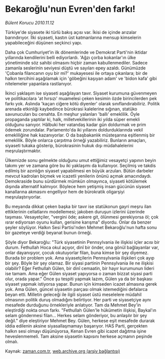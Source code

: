 # Bekaroğlu'nun Evren'den farkı!

*Bülent Korucu 2010.11.12*

<td class="news-spot">
<p>Türkiye'de siyasete iki türlü bakış açısı var. İkisi de içinde arızalar barındırıyor. İlki siyaseti, kastın üst katmanlarına mensup kimselerin yapabileceğini düşünen seçkinci yapı.</p>
<p><p>Daha çok Cumhuriyet'in ilk dönemlerinde ve Demokrat Parti'nin iktidar yıllarında kendilerini belli ediyorlardı. 'Ağzı çorba kokanlar'ın ülke yönetiminde söz sahibi olmasını hiçbir zaman kabullenmediler. Sadece zamanla seslerinin seviyesi düştü ve sayıları epey azaldı. Günümüzde 'Çobanla filancanın oyu bir mi?' mukayesesi ile ortaya çıkanlara; bir de halkın tercihini aşağılamak için 'göbeğini kaşıyan adam' ve 'bidon kafa' gibi nitelemeler yapanlara rastlanıyor.
<p>İkinci yaklaşım ise siyaseti aşağılayan tavır. Siyaset kurumuna güvenmeyen ve politikacılara 'at hırsızı' muamelesi çeken kesimin özde birincilerden pek farkı yok. Aslında 'kaçan ciğere kötü diyenler' olarak sınıflandırabiliriz. Politik arenada etkinliği kaybedince bürokrasi kalelerine sığınan, statüko savunucuları bu cenahta. En meşhur yalanları 'ballı' emeklilik. Öyle propaganda yaptılar ki, halk, milletvekillerinin iki yılda süper emekli olduğunu sanıyor. Hâlbuki her vatandaş kadar gün doldurmak ve prim ödemek zorundalar. Parlamento'da iki yıllarını doldurduklarında vekil emekliliğine hak kazanıyorlar. O da başbakanlık müsteşarına eşitlenmiş bir emeklilik. Böyle onlarca çarpıtma örneği yazabiliriz. Bunların amaçları, siyaseti tukaka gösterip, bürokrasinin hukuk dışı müdahalelerini meşrulaştırmaktır.
<p>Ülkemizde sonu gelmekte olduğunu umut ettiğimiz vesayetçi yapının beyin takımı yer ve zamana göre bu iki yaklaşımı da kullanıyor. Seçilmiş ve takdis edilmiş bir azınlığın siyaset yapabilmesi en büyük arzuları. Bütün darbeler mevcut kadroları biçmek ve icazetli yenilerin önünü açmak amacındaydı. Demokraside bunu sürdürmek mümkün olmayınca, siyaseti kötülemek dışında alternatif kalmıyor. Böylece hem yetişmiş insan gücünün siyaset kanallarına akmasını engelliyor hem de bürokratik oligarşiyi meşrulaştırıyorlar.
<p>Bu meyanda dikkat çeken başka bir tavır ise statükonun gayri meşru ilan ettiklerinin cellatlarını modellemesi; jakoben duruşun izlerini üzerinde taşıması. Vesayetçiler, "vergini öde; askere git, ölünmesi gerekiyorsa öl; çok ısrar ediyorsan oyunu kullan, gerisine karışma" diyordu. Onlar da benzer şeyler söylüyor. Halkın Sesi Partisi'nden Mehmet Bekaroğlu'nun hafta sonu bir gazeteye verdiği beyanat bunun örneği.
<p>Şöyle diyor Bekaroğlu: "Türk siyasetinin Pennsylvania ile ilişkisi içler acısı bir durum. Fethullah Hoca okul açıyor, dinî bir önder, ona gönül bağlayanlar var, onlar dayanışıyor, çocuk okutuyorlar filan, buna kimse bir şey diyemez. Burada bir problem yok. Ama siyasetçilerin Pennsylvania ilişkileri çok ayıp bir şey. Böyle bir şey olamaz. Bir siyasi partinin Pennsylvania ile ne ilişkisi olabilir? Eğer Fethullah Gülen, bir dinî cemaatin, bir hayır kurumunun lideri ise tamam. Ama eğer Gülen siyaset yapıyorsa o zaman bizzat siyasi parti olur, orada yapar." Önce şu tespiti yapmak lazım, Gülen ya da bir başkası siyaset yapmak istiyorsa yapar. Bunun için kimseden icazet almasına gerek yok. Ama Gülen, güncel siyasetin parçası olmak istemediğini defalarca beyan etti. Milletin geleceği ile ilgili siyaset üstü meselelere müdahil olmasının politik duruş olmadığını belirtiyor. Her parti ve siyasetçiye aynı mesafede durduğunu örnekleriyle anlatıyor. Tam da Mehmet Bey'in eleştirdiği nokta onun farkı. "Fethullah Gülen'le hükümetin ilişkisi, Baykal'ın selam göndermesi filan... Herkes selam gönderiyor, bu anlaşılır bir şey değil." diye eleştiriyor Mehmet Bey. Gülen, herkese eşit mesafede durarak iddia edilenin aksine siyasallaşmamayı başarıyor. HAS Parti, gerçekten halkın sesi olmayı düşünüyorsa, Kenan Evren gibi icazet dağıtma işine heveslenmemeli. Tam aksine siyasetin kapısını herkese açmanın peşinde olmalı.</p>
<a href="http://web.archive.org/web/20101130193749/mailto:b.korucu@zaman.com.tr">
</a></p></p></p></p></p></td>

Kaynak: [zaman.com.tr](http://zaman.com.tr/yazar.do?yazino=1051837), [web.archive.org (arşiv bağlantısı)](http://web.archive.org/web/20101130193749/http://zaman.com.tr/yazar.do?yazino=1051837)
